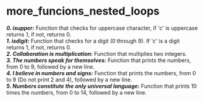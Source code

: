 # more_funcions_nested_loops
***0. isupper:***
	Function that checks for uppercase character, if 'c' is uppercase returns 1, if not, returns 0.
<br>
***1. isdigit:***
	Function that checks for a digit (0 through 9). If 'c' is a digit returns 1, if not, returns 0.
<br>
***2. Collaboration is multiplication:***
	Function that multiplies two integers.
<br>
***3. The numbers speak for themselves:***
	Function that prints the numbers, from 0 to 9, followed by a new line.
<br>
***4. I believe in numbers and signs:***
	Function that prints the numbers, from 0 to 9 (Do not print 2 and 4), followed by a new line.
<br>
***5. Numbers constitute the only universal language:***
	Function that prints 10 times the numbers, from 0 to 14, followed by a new line.
